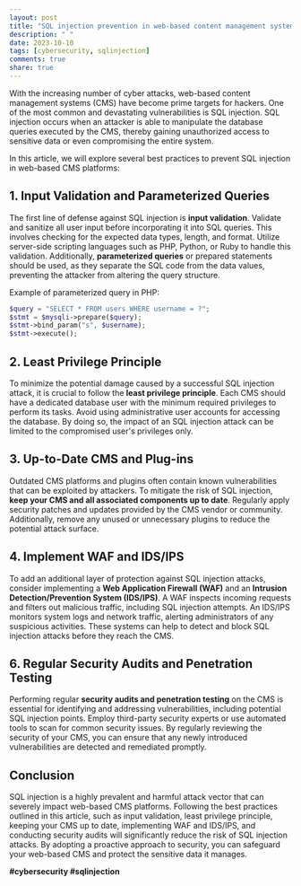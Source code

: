 ```yaml
---
layout: post
title: "SQL injection prevention in web-based content management systems (CMS)."
description: " "
date: 2023-10-10
tags: [cybersecurity, sqlinjection]
comments: true
share: true
---
```


With the increasing number of cyber attacks, web-based content management systems (CMS) have become prime targets for hackers. One of the most common and devastating vulnerabilities is SQL injection. SQL injection occurs when an attacker is able to manipulate the database queries executed by the CMS, thereby gaining unauthorized access to sensitive data or even compromising the entire system.

In this article, we will explore several best practices to prevent SQL injection in web-based CMS platforms:

## 1. Input Validation and Parameterized Queries

The first line of defense against SQL injection is **input validation**. Validate and sanitize all user input before incorporating it into SQL queries. This involves checking for the expected data types, length, and format. Utilize server-side scripting languages such as PHP, Python, or Ruby to handle this validation. Additionally, **parameterized queries** or prepared statements should be used, as they separate the SQL code from the data values, preventing the attacker from altering the query structure.

Example of parameterized query in PHP:
```php
$query = "SELECT * FROM users WHERE username = ?";
$stmt = $mysqli->prepare($query);
$stmt->bind_param("s", $username);
$stmt->execute();
```

## 2. Least Privilege Principle

To minimize the potential damage caused by a successful SQL injection attack, it is crucial to follow the **least privilege principle**. Each CMS should have a dedicated database user with the minimum required privileges to perform its tasks. Avoid using administrative user accounts for accessing the database. By doing so, the impact of an SQL injection attack can be limited to the compromised user's privileges only.

## 3. Up-to-Date CMS and Plug-ins

Outdated CMS platforms and plugins often contain known vulnerabilities that can be exploited by attackers. To mitigate the risk of SQL injection, **keep your CMS and all associated components up to date**. Regularly apply security patches and updates provided by the CMS vendor or community. Additionally, remove any unused or unnecessary plugins to reduce the potential attack surface.

## 4. Implement WAF and IDS/IPS

To add an additional layer of protection against SQL injection attacks, consider implementing a **Web Application Firewall (WAF)** and an **Intrusion Detection/Prevention System (IDS/IPS)**. A WAF inspects incoming requests and filters out malicious traffic, including SQL injection attempts. An IDS/IPS monitors system logs and network traffic, alerting administrators of any suspicious activities. These systems can help to detect and block SQL injection attacks before they reach the CMS.

## 6. Regular Security Audits and Penetration Testing

Performing regular **security audits and penetration testing** on the CMS is essential for identifying and addressing vulnerabilities, including potential SQL injection points. Employ third-party security experts or use automated tools to scan for common security issues. By regularly reviewing the security of your CMS, you can ensure that any newly introduced vulnerabilities are detected and remediated promptly.

## Conclusion

SQL injection is a highly prevalent and harmful attack vector that can severely impact web-based CMS platforms. Following the best practices outlined in this article, such as input validation, least privilege principle, keeping your CMS up to date, implementing WAF and IDS/IPS, and conducting security audits will significantly reduce the risk of SQL injection attacks. By adopting a proactive approach to security, you can safeguard your web-based CMS and protect the sensitive data it manages.

**#cybersecurity #sqlinjection**